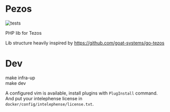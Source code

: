 # Pezos

![tests](https://github.com/catsoap/pezos/workflows/tests/badge.svg)

PHP lib for Tezos

Lib structure heavily inspired by https://github.com/goat-systems/go-tezos

# Dev

make infra-up  
make dev

A configured vim is available, install plugins with `PlugInstall` command.  
And put your intelephense license in `docker/config/intelephense/license.txt`.

